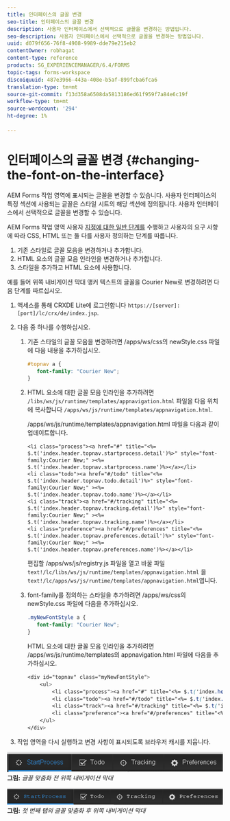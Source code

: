 ```yaml
---
title: 인터페이스의 글꼴 변경
seo-title: 인터페이스의 글꼴 변경
description: 사용자 인터페이스에서 선택적으로 글꼴을 변경하는 방법입니다.
seo-description: 사용자 인터페이스에서 선택적으로 글꼴을 변경하는 방법입니다.
uuid: d079f656-76f8-4908-9989-dde79e215eb2
contentOwner: robhagat
content-type: reference
products: SG_EXPERIENCEMANAGER/6.4/FORMS
topic-tags: forms-workspace
discoiquuid: 487e3966-443a-408e-b5af-899fcba6fca6
translation-type: tm+mt
source-git-commit: f13d358a6508da5813186ed61f959f7a84e6c19f
workflow-type: tm+mt
source-wordcount: '294'
ht-degree: 1%

---
```



# 인터페이스의 글꼴 변경 {#changing-the-font-on-the-interface}

AEM Forms 작업 영역에 표시되는 글꼴을 변경할 수 있습니다. 사용자 인터페이스의 특정 섹션에 사용되는 글꼴은 스타일 시트의 해당 섹션에 정의됩니다. 사용자 인터페이스에서 선택적으로 글꼴을 변경할 수 있습니다.

AEM Forms 작업 영역 사용자 [지정에 대한 일반 단계를](/help/forms/using/generic-steps-html-workspace-customization.md) 수행하고 사용자의 요구 사항에 따라 CSS, HTML 또는 둘 다를 사용자 정의하는 단계를 따릅니다.

1. 기존 스타일로 글꼴 모음을 변경하거나 추가합니다.
1. HTML 요소의 글꼴 모음 인라인을 변경하거나 추가합니다.
1. 스타일을 추가하고 HTML 요소에 사용합니다.

예를 들어 위쪽 내비게이션 막대 앵커 텍스트의 글꼴을 Courier New로 변경하려면 다음 단계를 따르십시오.

1. 액세스를 통해 CRXDE Lite에 로그인합니다 `https://[server]:[port]/lc/crx/de/index.jsp`.
1. 다음 중 하나를 수행하십시오.

   1. 기존 스타일의 글꼴 모음을 변경하려면 /apps/ws/css의 newStyle.css 파일에 다음 내용을 추가하십시오.

      ```css
      #topnav a {
         font-family: "Courier New";
      }
      ```

   1. HTML 요소에 대한 글꼴 모음 인라인을 추가하려면 `/libs/ws/js/runtime/templates/appnavigation.html` 파일을 다음 위치에 복사합니다 `/apps/ws/js/runtime/templates/appnavigation.html`.

      /apps/ws/js/runtime/templates/appnavigation.html 파일을 다음과 같이 업데이트합니다.

      ```
      <li class="process"><a href="#" title="<%= $.t('index.header.topnav.startprocess.detail')%>" style="font-family:Courier New;" ><%= $.t('index.header.topnav.startprocess.name')%></a></li>
      <li class="todo"><a href="#/todo" title="<%= $.t('index.header.topnav.todo.detail')%>" style="font-family:Courier New;" ><%= $.t('index.header.topnav.todo.name')%></a></li>
      <li class="track"><a href="#/tracking" title="<%= $.t('index.header.topnav.tracking.detail')%>" style="font-family:Courier New;" ><%= $.t('index.header.topnav.tracking.name')%></a></li>
      <li class="preference"><a href="#/preferences" title="<%= $.t('index.header.topnav.preferences.detail')%>" style="font-family:Courier New;" ><%= $.t('index.header.topnav.preferences.name')%></a></li>
      ```

      편집할 /apps/ws/js/registry.js 파일을 열고 바꿀 파일 `text!/lc/libs/ws/js/runtime/templates/appnavigation.html` 을 `text!/lc/apps/ws/js/runtime/templates/appnavigation.html`엽니다.

   1. font-family를 정의하는 스타일을 추가하려면 /apps/ws/css의 newStyle.css 파일에 다음을 추가하십시오.

      ```css
      .myNewFontStyle a {
         font-family: "Courier New";
      }
      ```

      HTML 요소에 대한 글꼴 모음 인라인을 추가하려면 /apps/ws/js/runtime/templates의 appnavigation.html 파일에 다음을 추가하십시오.

      ```css
      <div id="topnav" class="myNewFontStyle">
          <ul>
              <li class="process"><a href="#" title="<%= $.t('index.header.topnav.startprocess.detail')%>" ><%= $.t('index.header.topnav.startprocess.name')%></a></li>
              <li class="todo"><a href="#/todo" title="<%= $.t('index.header.topnav.todo.detail')%>"><%= $.t('index.header.topnav.todo.name')%></a></li>
              <li class="track"><a href="#/tracking" title="<%= $.t('index.header.topnav.tracking.detail')%>" ><%= $.t('index.header.topnav.tracking.name')%></a></li>
              <li class="preference"><a href="#/preferences" title="<%= $.t('index.header.topnav.preferences.detail')%>" ><%= $.t('index.header.topnav.preferences.name')%></a></li>
          </ul>
      </div>
      ```

1. 작업 영역을 다시 실행하고 변경 사항이 표시되도록 브라우저 캐시를 지웁니다.

![change_font_before](assets/change_font_before.png)**그림:** *글꼴 맞춤화 전 위쪽 내비게이션 막대*

![change_font_after](assets/change_font_after.png)**그림:** *첫 번째 탭의 글꼴 맞춤화 후 위쪽 내비게이션 막대*
